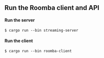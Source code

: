 ## Run the Roomba client and API

#### Run the server

```
$ cargo run --bin streaming-server
```

#### Run the client

```
$ cargo run --bin roomba-client
```